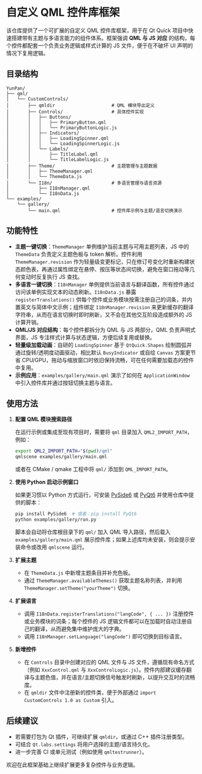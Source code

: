 # 自定义 QML 控件库框架

该仓库提供了一个可扩展的自定义 QML 控件库框架，用于在 Qt Quick 项目中快速搭建带有主题与多语言能力的组件体系。框架强调 **QML 与 JS 对应** 的结构，每个控件都配套一个负责业务逻辑或样式计算的 JS 文件，便于在不破坏 UI 声明的情况下复用逻辑。

## 目录结构

```
YunPan/
├── qml/
│   └── CustomControls/
│       ├── qmldir                     # QML 模块导出定义
│       ├── Controls/                  # 具体控件实现
│       │   ├── Buttons/
│       │   │   ├── PrimaryButton.qml
│       │   │   └── PrimaryButtonLogic.js
│       │   ├── Indicators/
│       │   │   ├── LoadingSpinner.qml
│       │   │   └── LoadingSpinnerLogic.js
│       │   └── Labels/
│       │       ├── TitleLabel.qml
│       │       └── TitleLabelLogic.js
│       ├── Theme/                     # 主题管理与主题数据
│       │   ├── ThemeManager.qml
│       │   └── ThemeData.js
│       └── I18n/                      # 多语言管理与语言资源
│           ├── I18nManager.qml
│           └── I18nData.js
└── examples/
    └── gallery/
        └── main.qml                   # 控件库示例与主题/语言切换演示
```

## 功能特性

- **主题一键切换**：`ThemeManager` 单例维护当前主题与可用主题列表，JS 中的 `ThemeData` 负责定义主题色板与 token 解析。控件利用 `ThemeManager.revision` 作为轻量级变更标记，只在修订号变化时重新构建状态颜色表，再通过属性绑定在悬停、按压等状态间切换，避免在窗口拖动等几何变动时反复执行 JS 查找。
- **多语言一键切换**：`I18nManager` 单例提供当前语言与翻译函数，所有控件通过访问该单例实现文本的动态刷新。`I18nData.js` 暴露 `registerTranslations()` 供每个控件或业务模块按需注册自己的词条，并内置英文与简体中文示例；组件绑定 `I18nManager.revision` 来更新缓存的翻译字符串，从而在语言切换时即时刷新，又不会在其他交互阶段造成额外的 JS 计算开销。
- **QML/JS 对应结构**：每个控件都拆分为 QML 与 JS 两部分，QML 负责声明式界面，JS 专注样式计算与状态逻辑，方便后续复用或替换。
- **轻量级加载动画**：自研的 `LoadingSpinner` 基于 `QtQuick.Shapes` 绘制圆弧并通过旋转/透明度动画驱动，相比默认 `BusyIndicator` 或自绘 `Canvas` 方案更节省 CPU/GPU，拖动与缩放窗口时依旧保持流畅，可在任何需要加载态的控件中复用。
- **示例应用**：`examples/gallery/main.qml` 演示了如何在 `ApplicationWindow` 中引入控件库并通过按钮切换主题与语言。

## 使用方法

1. **配置 QML 模块搜索路径**

   在运行示例或集成至现有项目时，需要将 `qml` 目录加入 `QML2_IMPORT_PATH`，例如：

   ```bash
   export QML2_IMPORT_PATH="$(pwd)/qml"
   qmlscene examples/gallery/main.qml
   ```

   或者在 CMake / qmake 工程中将 `qml/` 添加到 `QML_IMPORT_PATH`。

2. **使用 Python 启动示例窗口**

   如果更习惯以 Python 方式运行，可安装 [PySide6](https://doc.qt.io/qtforpython/) 或 [PyQt6](https://riverbankcomputing.com/software/pyqt/intro) 并使用仓库中提供的脚本：

   ```bash
   pip install PySide6  # 或者：pip install PyQt6
   python examples/gallery/run.py
   ```

   脚本会自动将仓库根目录下的 `qml/` 加入 QML 导入路径，然后载入 `examples/gallery/main.qml` 展示控件库；如果上述库均未安装，则会提示安装命令或改用 `qmlscene` 运行。

3. **扩展主题**

   - 在 `ThemeData.js` 中新增主题条目并补充色板。
   - 通过 `ThemeManager.availableThemes()` 获取主题名称列表，并利用 `ThemeManager.setTheme("yourTheme")` 切换。

4. **扩展语言**

   - 调用 `I18nData.registerTranslations("langCode", { ... })` 注册控件或业务模块的词条；每个控件的 JS 逻辑文件都可以在加载时自动注册自己的翻译，从而避免集中维护庞大的字典。
   - 调用 `I18nManager.setLanguage("langCode")` 即可切换到目标语言。

5. **新增控件**

   - 在 `Controls` 目录中创建对应的 QML 文件与 JS 文件，遵循现有命名方式（例如 `XxxControl.qml` 与 `XxxControlLogic.js`）。控件内部建议缓存翻译与主题色值，并在语言/主题切换信号触发时刷新，以提升交互时的流畅度。
   - 在 `qmldir` 文件中注册新的控件类，便于外部通过 `import CustomControls 1.0 as Custom` 引入。

## 后续建议

- 若需要打包为 Qt 插件，可继续扩展 `qmldir`，或通过 C++ 插件注册类型。
- 可结合 `Qt.labs.settings` 将用户选择的主题/语言持久化。
- 进一步完善 CI 或单元测试（例如使用 `qmltestrunner`）。

欢迎在此框架基础上继续扩展更多复杂控件与业务逻辑。
